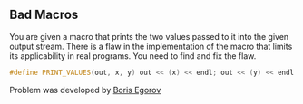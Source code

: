 ## Bad Macros

You are given a macro that prints the two values passed to it into the given output stream. There is a flaw in the implementation of the macro that limits its applicability in real programs. You need to find and fix the flaw.
```cpp
#define PRINT_VALUES(out, x, y) out << (x) << endl; out << (y) << endl
```
Problem was developed by [Boris Egorov](https://www.coursera.org/user/b36d9f5a62bc4a643cdf459fb068d606)
